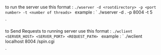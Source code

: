 to run the server use this format :
`./wserver -d <rootdirectory> -p <port number> -t <number of threads>
`
example :
`
./wserver -d . -p 8004 -t 5

`



to Send Requests to running server use this format :
`./wclient <SERVER_HOST> <SERVER_PORT> <REQUEST_PATH>
`
example :
`
./wclient localhost  8004 /spin.cgi

`
